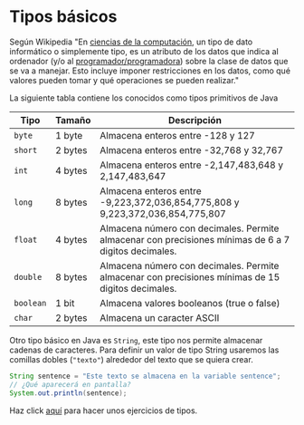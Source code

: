 # Tipos básicos

Según Wikipedia "En [ciencias de la computación](https://es.wikipedia.org/wiki/Ciencias\_de\_la\_computaci%C3%B3n), un tipo de dato informático o simplemente tipo, es un atributo de los datos que indica al ordenador (y/o al [programador/programadora](https://es.wikipedia.org/wiki/Programador)) sobre la clase de datos que se va a manejar. Esto incluye imponer restricciones en los datos, como qué valores pueden tomar y qué operaciones se pueden realizar."​

La siguiente tabla contiene los conocidos como tipos primitivos de Java

| Tipo      | Tamaño  | Descripción                                                                                          |
| --------- | ------- | ---------------------------------------------------------------------------------------------------- |
| `byte`    | 1 byte  | Almacena enteros entre -128 y 127                                                                    |
| `short`   | 2 bytes | Almacena enteros entre -32,768 y 32,767                                                              |
| `int`     | 4 bytes | Almacena enteros entre -2,147,483,648 y 2,147,483,647                                                |
| `long`    | 8 bytes | Almacena enteros entre -9,223,372,036,854,775,808 y 9,223,372,036,854,775,807                        |
| `float`   | 4 bytes | Almacena número con decimales. Permite almacenar con precisiones mínimas de 6 a 7 digitos decimales. |
| `double`  | 8 bytes | Almacena número con decimales. Permite almacenar con precisiones mínimas de 15 digitos decimales.    |
| `boolean` | 1 bit   | Almacena valores booleanos (true o false)                                                            |
| `char`    | 2 bytes | Almacena un caracter ASCII                                                                           |

Otro tipo básico en Java es `String`, este tipo nos permite almacenar cadenas de caracteres. Para definir un valor de tipo String usaremos las comillas dobles (`"texto"`) alrededor del texto que se quiera crear.

```java
String sentence = "Este texto se almacena en la variable sentence";
// ¿Qué aparecerá en pantalla?
System.out.println(sentence);
```

Haz click [aquí](https://www.w3schools.com/java/exercise.asp?filename=exercise\_data\_types1) para hacer unos ejercicios de tipos.
